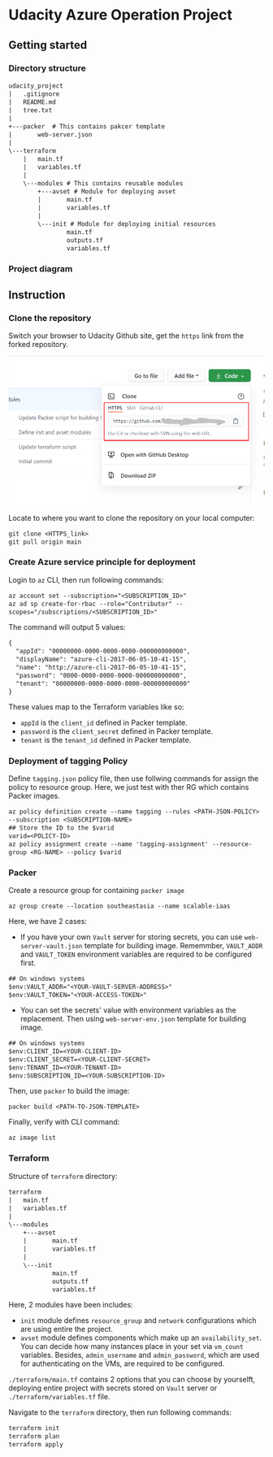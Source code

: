 # Udacity Azure Operation Project

## Getting started
### Directory structure
```
udacity_project
|   .gitignore
|   README.md
|   tree.txt
|   
+---packer  # This contains pakcer template 
|       web-server.json
|       
\---terraform
    |   main.tf 
    |   variables.tf
    |   
    \---modules # This contains reusable modules
        +---avset # Module for deploying avset
        |       main.tf
        |       variables.tf
        |       
        \---init # Module for deploying initial resources
                main.tf
                outputs.tf
                variables.tf
```
### Project diagram

## Instruction
### Clone the repository
Switch your browser to Udacity Github site, get the `https` link from the forked repository.

![Get HTTPS link](./images/https_link.png)

Locate to where you want to clone the repository on your local computer:
```
git clone <HTTPS_link>
git pull origin main
```

### Create Azure service principle for deployment
Login to `az` CLI, then run following commands:
```
az account set --subscription="<SUBSCRIPTION_ID>"
az ad sp create-for-rbac --role="Contributor" --scopes="/subscriptions/<SUBSCRIPTION_ID>"
```

The command will output 5 values:
```
{
  "appId": "00000000-0000-0000-0000-000000000000",
  "displayName": "azure-cli-2017-06-05-10-41-15",
  "name": "http://azure-cli-2017-06-05-10-41-15",
  "password": "0000-0000-0000-0000-000000000000",
  "tenant": "00000000-0000-0000-0000-000000000000"
}
```
These values map to the Terraform variables like so:
- `appId` is the `client_id` defined in Packer template.
- `password` is the `client_secret` defined in Packer template.
- `tenant` is the `tenant_id` defined in Packer template.

### Deployment of tagging Policy
Define `tagging.json` policy file, then use follwing commands for assign the policy to resource group. Here, we just test with ther RG which contains Packer images.
```
az policy definition create --name tagging --rules <PATH-JSON-POLICY> --subscription <SUBSCRIPTION-NAME>
## Store the ID to the $varid
varid=<POLICY-ID>
az policy assignment create --name 'tagging-assignment' --resource-group <RG-NAME> --policy $varid
```

### Packer
Create a resource group for containing `packer image`
```
az group create --location southeastasia --name scalable-iaas
```
Here, we have 2 cases:
- If you have your own `Vault` server for storing secrets, you can use `web-server-vault.json` template for building image. Rememmber, `VAULT_ADDR` and `VAULT_TOKEN` environment variables are required to be configured first.
```
## On windows systems
$env:VAULT_ADDR="<YOUR-VAULT-SERVER-ADDRESS>"
$env:VAULT_TOKEN="<YOUR-ACCESS-TOKEN>"
```
- You can set the secrets' value with environment variables as the replacement. Then using `web-server-env.json` template for building image.
```
## On windows systems
$env:CLIENT_ID=<YOUR-CLIENT-ID>
$env:CLIENT_SECRET=<YOUR-CLIENT-SECRET>
$env:TENANT_ID=<YOUR-TENANT-ID>
$env:SUBSCRIPTION_ID=<YOUR-SUBSCRIPTION-ID>
```
Then, use `packer` to build the image:
```
packer build <PATH-TO-JSON-TEMPLATE>
```
Finally, verify with CLI command:
```
az image list
```

### Terraform
Structure of `terraform` directory:
```
terraform
|   main.tf
|   variables.tf
|   
\---modules
    +---avset
    |       main.tf
    |       variables.tf
    |       
    \---init
            main.tf
            outputs.tf
            variables.tf
```
Here, 2 modules have been includes:
- `init` module defines `resource_group` and `network` configurations which are using entire the project.
- `avset` module defines components which make up an `availability_set`. You can decide how many instances place in your set via `vm_count` variables. Besides, `admin_username` and `admin_password`, which are used for authenticating on the VMs, are required to be configured.

`./terraform/main.tf` contains 2 options that you can choose by yourselft, deploying entire project with secrets stored on `Vault` server or `./terraform/variables.tf` file.

Navigate to the `terraform` directory, then run following commands:
```
terraform init
terraform plan
terraform apply
```
